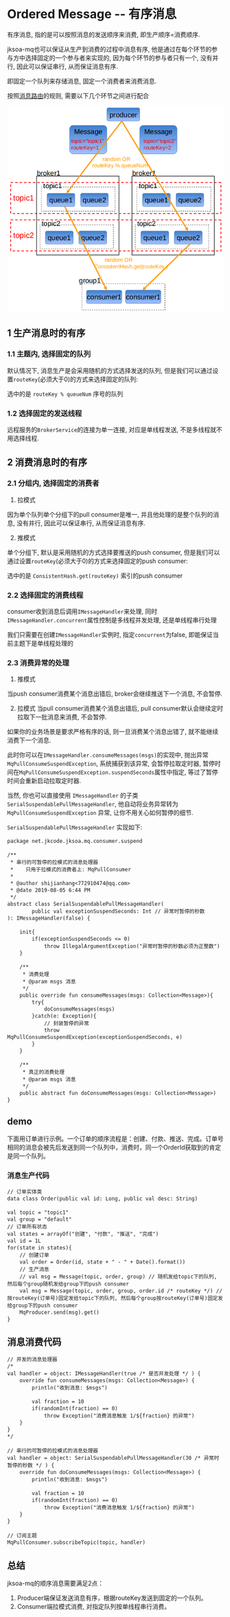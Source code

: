 # Ordered Message -- 有序消息

有序消息, 指的是可以按照消息的发送顺序来消费, 即生产顺序=消费顺序.

jksoa-mq也可以保证从生产到消费的过程中消息有序, 他是通过在每个环节的参与方中选择固定的一个参与者来实现的, 因为每个环节的参与者只有一个, 没有并行, 因此可以保证串行, 从而保证消息有序.

即固定一个队列来存储消息, 固定一个消费者来消费消息.

按照[消息路由](route.md)的规则, 需要以下几个环节之间进行配合

![route](img/route.png)

## 1 生产消息时的有序

### 1.1 主题内, 选择固定的队列

默认情况下, 消息生产是会采用随机的方式选择发送的队列, 但是我们可以通过设置`routeKey`(必须大于0)的方式来选择固定的队列:

选中的是 `routeKey % queueNum` 序号的队列

### 1.2 选择固定的发送线程

远程服务的`BrokerService`的连接为单一连接, 对应是单线程发送, 不是多线程就不用选择线程.

## 2 消费消息时的有序

### 2.1 分组内, 选择固定的消费者

1. 拉模式

因为单个队列单个分组下的pull consumer是唯一, 并且他处理的是整个队列的消息, 没有并行, 因此可以保证串行, 从而保证消息有序.

2. 推模式

单个分组下, 默认是采用随机的方式选择要推送的push consumer, 但是我们可以通过设置`routeKey`(必须大于0)的方式来选择固定的push consumer:

选中的是 `ConsistentHash.get(routeKey)` 索引的push consumer

### 2.2 选择固定的消费线程

consumer收到消息后调用`IMessageHandler`来处理, 同时`IMessageHandler.concurrent`属性控制是多线程并发处理, 还是单线程串行处理

我们只需要在创建`IMessageHandler`实例时, 指定`concurrent`为false, 即能保证当前主题下是单线程处理的

### 2.3 消费异常的处理

1. 推模式

当push consumer消费某个消息出错后, broker会继续推送下一个消息, 不会暂停.

2. 拉模式
当pull consumer消费某个消息出错后, pull consumer默认会继续定时拉取下一批消息来消费, 不会暂停.

如果你的业务场景是要求严格有序的话, 则一旦消费某个消息出错了, 就不能继续消费下一个消息.

此时你可以在`IMessageHandler.consumeMessages(msgs)`的实现中, 抛出异常`MqPullConsumeSuspendException`, 系统捕获到该异常, 会暂停拉取定时器, 暂停时间在`MqPullConsumeSuspendException.suspendSeconds`属性中指定, 等过了暂停时间会重新启动拉取定时器. 

当然, 你也可以直接使用 `IMessageHandler` 的子类 `SerialSuspendablePullMessageHandler`, 他自动将业务异常转为`MqPullConsumeSuspendException` 异常, 让你不用关心如何暂停的细节.

`SerialSuspendablePullMessageHandler` 实现如下:

```
package net.jkcode.jksoa.mq.consumer.suspend

/**
 * 串行的可暂停的拉模式的消息处理器
 *    只用于拉模式的消费者上: MqPullConsumer
 *
 * @author shijianhang<772910474@qq.com>
 * @date 2019-08-05 6:44 PM
 */
abstract class SerialSuspendablePullMessageHandler(
        public val exceptionSuspendSeconds: Int // 异常时暂停的秒数
): IMessageHandler(false) {

    init{
        if(exceptionSuspendSeconds <= 0)
            throw IllegalArgumentException("异常时暂停的秒数必须为正整数")
    }

    /**
     * 消费处理
     * @param msgs 消息
     */
    public override fun consumeMessages(msgs: Collection<Message>){
        try{
            doConsumeMessages(msgs)
        }catch(e: Exception){
            // 封装暂停的异常
            throw MqPullConsumeSuspendException(exceptionSuspendSeconds, e)
        }
    }

    /**
     * 真正的消费处理
     * @param msgs 消息
     */
    public abstract fun doConsumeMessages(msgs: Collection<Message>)
}
```

## demo

下面用订单进行示例。一个订单的顺序流程是：创建、付款、推送、完成。订单号相同的消息会被先后发送到同一个队列中，消费时，同一个OrderId获取到的肯定是同一个队列。

### 消息生产代码

```
// 订单实体类
data class Order(public val id: Long, public val desc: String)

val topic = "topic1"
val group = "default"
// 订单所有状态
val states = arrayOf("创建", "付款", "推送", "完成")
val id = 1L
for(state in states){
    // 创建订单
    val order = Order(id, state + " - " + Date().format())
    // 生产消息
    // val msg = Message(topic, order, group) // 随机发给topic下的队列, 然后每个group随机发给group下的push consumer
    val msg = Message(topic, order, group, order.id /* routeKey */) // 按routeKey(订单号)固定发给topic下的队列, 然后每个group按routeKey(订单号)固定发给group下的push consumer
    MqProducer.send(msg).get()
}
```


## 消息消费代码

```
// 并发的消息处理器
/*
val handler = object: IMessageHandler(true /* 是否并发处理 */ ) {
    override fun consumeMessages(msgs: Collection<Message>) {
        println("收到消息: $msgs")

        val fraction = 10
        if(randomInt(fraction) == 0)
            throw Exception("消费消息触发 1/${fraction} 的异常")
    }
}
*/

// 串行的可暂停的拉模式的消息处理器
val handler = object: SerialSuspendablePullMessageHandler(30 /* 异常时暂停的秒数 */ ) {
    override fun doConsumeMessages(msgs: Collection<Message>) {
        println("收到消息: $msgs")

        val fraction = 10
        if(randomInt(fraction) == 0)
            throw Exception("消费消息触发 1/${fraction} 的异常")
    }
}

// 订阅主题
MqPullConsumer.subscribeTopic(topic, handler)
```

## 总结

jksoa-mq的顺序消息需要满足2点：
1. Producer端保证发送消息有序，根据routeKey发送到固定的一个队列。
2. Consumer端拉模式消费, 对指定队列按单线程串行消费。

